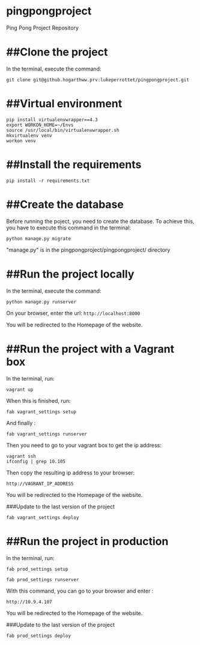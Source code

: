 pingpongproject
===============

Ping Pong Project Repository

##Clone the project
===================
In the terminal, execute the command:

`git clone git@github.hogarthww.prv:lukeperrottet/pingpongproject.git`

##Virtual environment
=====================
```
pip install virtualenvwrapper==4.3
export WORKON_HOME=~/Envs
source /usr/local/bin/virtualenvwrapper.sh
mkvirtualenv venv
workon venv
```

##Install the requirements
==========================
`pip install -r requirements.txt`

##Create the database
=====================
Before running the poject, you need to create the database.
To achieve this, you have to execute this command in the terminal:

`python manage.py migrate`

"manage.py" is in the pingpongproject/pingpongproject/ directory

##Run the project locally
===============================
In the terminal,  execute the command:

`python manage.py runserver`

On your browser, enter the url:
`http://localhost:8000`

You will be redirected to the Homepage of the website.

##Run the project with a Vagrant box
====================================
In the terminal, run:

`vagrant up`

When this is finished, run:

`fab vagrant_settings setup`

And finally :

`fab vagrant_settings runserver`

Then you need to go to your vagrant box to get the ip address:

```
vagrant ssh
ifconfig | grep 10.105
```

Then copy the resulting ip address to your browser:

`http://VAGRANT_IP_ADDRESS`

You will be redirected to the Homepage of the website.

###Update to the last version of the project

`fab vagrant_settings deploy`

##Run the project in production
====================================
In the terminal, run:

```
fab prod_settings setup

fab prod_settings runserver
```

With this command, you can go to your browser and enter :

`http://10.9.4.107`

You will be redirected to the Homepage of the website.

###Update to the last version of the project

`fab prod_settings deploy`
